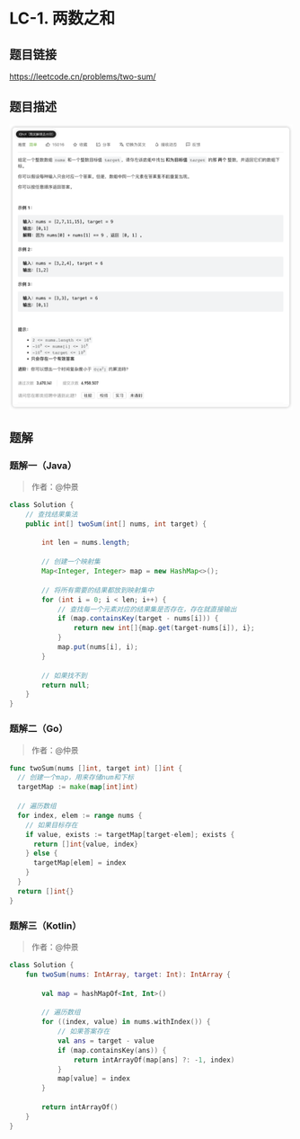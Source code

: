 # LC-1. 两数之和

## 题目链接

<https://leetcode.cn/problems/two-sum/>

## 题目描述

![](./image/image_2xdirVE--N.png)

## 题解

### 题解一（Java）

> 作者：@仲景

```java
class Solution {
    // 查找结果集法
    public int[] twoSum(int[] nums, int target) {

        int len = nums.length;

        // 创建一个映射集
        Map<Integer, Integer> map = new HashMap<>();

        // 将所有需要的结果都放到映射集中
        for (int i = 0; i < len; i++) {
            // 查找每一个元素对应的结果集是否存在，存在就直接输出
            if (map.containsKey(target - nums[i])) {
                return new int[]{map.get(target-nums[i]), i};
            }
            map.put(nums[i], i);
        }

        // 如果找不到
        return null;
    }
}

```

### 题解二（Go）

> 作者：@仲景

```go
func twoSum(nums []int, target int) []int {
  // 创建一个map，用来存储num和下标
  targetMap := make(map[int]int)

  // 遍历数组
  for index, elem := range nums {
    // 如果目标存在
    if value, exists := targetMap[target-elem]; exists {
      return []int{value, index}
    } else {
      targetMap[elem] = index
    }
  }
  return []int{}
}
```

### 题解三（Kotlin）

> 作者：@仲景

```kotlin
class Solution {
    fun twoSum(nums: IntArray, target: Int): IntArray {

        val map = hashMapOf<Int, Int>()

        // 遍历数组
        for ((index, value) in nums.withIndex()) {
            // 如果答案存在
            val ans = target - value
            if (map.containsKey(ans)) {
                return intArrayOf(map[ans] ?: -1, index)
            }
            map[value] = index
        }

        return intArrayOf()
    }
}
```
